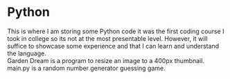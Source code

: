 # Python
This is where I am storing some Python code it was the first coding course I took in college so its not at the most presentable level. However, it will suffice to showcase some experience and that I can learn and understand the language.<br>
Garden Dream is a program to resize an image to a 400px thumbnail.<br>
main.py is a random number generator guessing game.<br>



